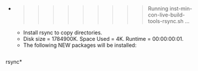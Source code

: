 * >>>>>>>>> Running inst-min-con-live-build-tools-rsync.sh ...
  * Install rsync to copy directories.
  * Disk size = 1784900K. Space Used = 4K. Runtime = 00:00:00:01.
  * The following NEW packages will be installed:
  ```bash
rsync*
  ```
